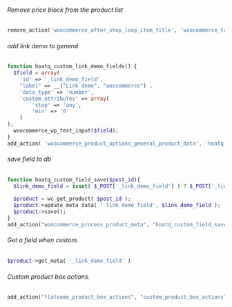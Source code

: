 ###### Remove price block from the product list
```php
remove_action('woocommerce_after_shop_loop_item_title', 'woocommerce_template_loop_price', 10);
```

###### add link demo to general
```php
function hoatq_custom_link_demo_fields() {
  $field = array(
    'id' => '_link_demo_field',
    "label" => __("Link demo", "woocommerce") ,
    'data_type' => 'number',
    'custom_attributes' => array(
        'step' => 'any',
        'min' => '0'
    )
);
  woocommerce_wp_text_input($field);
}
add_action( 'woocommerce_product_options_general_product_data', 'hoatq_custom_link_demo_fields' );
```

###### save field to db
```php
function hoatq_custom_field_save($post_id){
  $link_demo_field = isset( $_POST['_link_demo_field'] ) ? $_POST['_link_demo_field'] : '';
 
  $product = wc_get_product( $post_id );
  $product->update_meta_data( '_link_demo_field', $link_demo_field );
  $product->save();
}
add_action("woocommerce_process_product_meta", "hoatq_custom_field_save");
```
###### Get a field when custom. 
```php
$product->get_meta( '_link_demo_field' )
```
###### Custom product box actions.
```php
add_action("flatsome_product_box_actions", "custom_product_box_actions");
```
